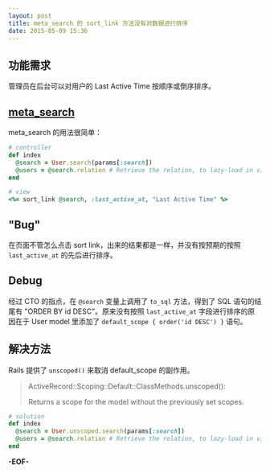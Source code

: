 ```yaml
---
layout: post
title: meta_search 的 sort_link 方法没有对数据进行排序
date: 2015-05-09 15:36
---
```


## 功能需求

管理员在后台可以对用户的 Last Active Time 按顺序或倒序排序。

## [meta_search](https://github.com/activerecord-hackery/meta_search)

meta_search 的用法很简单：

```ruby
# controller
def index
  @search = User.search(params[:search])
  @users = @search.relation # Retrieve the relation, to lazy-load in view
end
```

```ruby
# view
<%= sort_link @search, :last_active_at, "Last Active Time" %>
```

## "Bug"

在页面不管怎么点击 sort link，出来的结果都是一样，并没有按预期的按照 `last_active_at` 的先后进行排序。

## Debug

经过 CTO 的指点，在 `@search` 变量上调用了 `to_sql` 方法，得到了 SQL 语句的结尾有 "ORDER BY id DESC"。原来没有按照 `last_active_at` 字段进行排序的原因在于 User model 里添加了 `default_scope { order('id DESC') }` 语句。

## 解决方法

Rails 提供了 `unscoped()` 来取消 default_scope 的副作用。

> ActiveRecord::Scoping::Default::ClassMethods.unscoped():
>
> Returns a scope for the model without the previously set scopes.

```ruby
# solution
def index
  @search = User.unscoped.search(params[:search])
  @users = @search.relation # Retrieve the relation, to lazy-load in view
end
```

**-EOF-**
